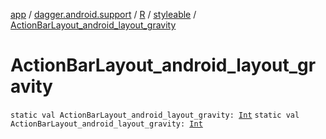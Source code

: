 [app](../../../index.md) / [dagger.android.support](../../index.md) / [R](../index.md) / [styleable](index.md) / [ActionBarLayout_android_layout_gravity](./-action-bar-layout_android_layout_gravity.md)

# ActionBarLayout_android_layout_gravity

`static val ActionBarLayout_android_layout_gravity: `[`Int`](https://kotlinlang.org/api/latest/jvm/stdlib/kotlin/-int/index.html)
`static val ActionBarLayout_android_layout_gravity: `[`Int`](https://kotlinlang.org/api/latest/jvm/stdlib/kotlin/-int/index.html)